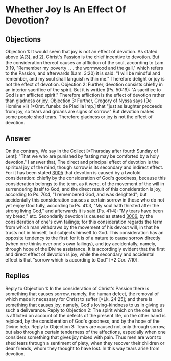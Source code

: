 # Whether Joy Is An Effect Of Devotion?
## Objections
Objection 1: It would seem that joy is not an effect of devotion. As stated above (A[3], ad 2), Christ's Passion is the chief incentive to devotion. But the consideration thereof causes an affliction of the soul, according to Lam. 3:19, "Remember my poverty . . . the wormwood and the gall," which refers to the Passion, and afterwards (Lam. 3:20) it is said: "I will be mindful and remember, and my soul shall languish within me." Therefore delight or joy is not the effect of devotion.
Objection 2: Further, devotion consists chiefly in an interior sacrifice of the spirit. But it is written (Ps. 50:19): "A sacrifice to God is an afflicted spirit." Therefore affliction is the effect of devotion rather than gladness or joy.
Objection 3: Further, Gregory of Nyssa says (De Homine xii) [*Orat. funebr. de Placilla Imp.] that "just as laughter proceeds from joy, so tears and groans are signs of sorrow." But devotion makes some people shed tears. Therefore gladness or joy is not the effect of devotion.
## Answer
On the contrary, We say in the Collect [*Thursday after fourth Sunday of Lent]: "That we who are punished by fasting may be comforted by a holy devotion."
I answer that, The direct and principal effect of devotion is the spiritual joy of the mind, though sorrow is its secondary and indirect effect. For it has been stated [3005](A[3]) that devotion is caused by a twofold consideration: chiefly by the consideration of God's goodness, because this consideration belongs to the term, as it were, of the movement of the will in surrendering itself to God, and the direct result of this consideration is joy, according to Ps. 76:4, "I remembered God, and was delighted"; but accidentally this consideration causes a certain sorrow in those who do not yet enjoy God fully, according to Ps. 41:3, "My soul hath thirsted after the strong living God," and afterwards it is said (Ps. 41:4): "My tears have been my bread," etc. Secondarily devotion is caused as stated [3006](A[3]), by the consideration of one's own failings; for this consideration regards the term from which man withdraws by the movement of his devout will, in that he trusts not in himself, but subjects himself to God. This consideration has an opposite tendency to the first: for it is of a nature to cause sorrow directly (when one thinks over one's own failings), and joy accidentally, namely, through hope of the Divine assistance. It is accordingly evident that the first and direct effect of devotion is joy, while the secondary and accidental effect is that "sorrow which is according to God" [*2 Cor. 7:10].
## Replies
Reply to Objection 1: In the consideration of Christ's Passion there is something that causes sorrow, namely, the human defect, the removal of which made it necessary for Christ to suffer [*Lk. 24:25]; and there is something that causes joy, namely, God's loving-kindness to us in giving us such a deliverance.
Reply to Objection 2: The spirit which on the one hand is afflicted on account of the defects of the present life, on the other hand is rejoiced, by the consideration of God's goodness, and by the hope of the Divine help.
Reply to Objection 3: Tears are caused not only through sorrow, but also through a certain tenderness of the affections, especially when one considers something that gives joy mixed with pain. Thus men are wont to shed tears through a sentiment of piety, when they recover their children or dear friends, whom they thought to have lost. In this way tears arise from devotion.